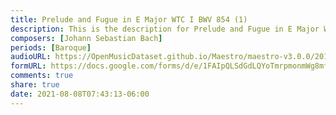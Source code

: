 ```yaml
---
title: Prelude and Fugue in E Major WTC I BWV 854 (1)
description: This is the description for Prelude and Fugue in E Major WTC I BWV 854 by Johann Sebastian Bach
composers: [Johann Sebastian Bach]
periods: [Baroque]
audioURL: https://OpenMusicDataset.github.io/Maestro/maestro-v3.0.0/2013/ORIG-MIDI_02_7_6_13_Group__MID--AUDIO_08_R1_2013_wav--1.midi
formURL: https://docs.google.com/forms/d/e/1FAIpQLSdGdLQYoTmrpmonmWg8mfCundYHjTgFUWaeRqMSAg4j0-zkOA/viewform
comments: true
share: true
date: 2021-08-08T07:43:13-06:00
---
```

